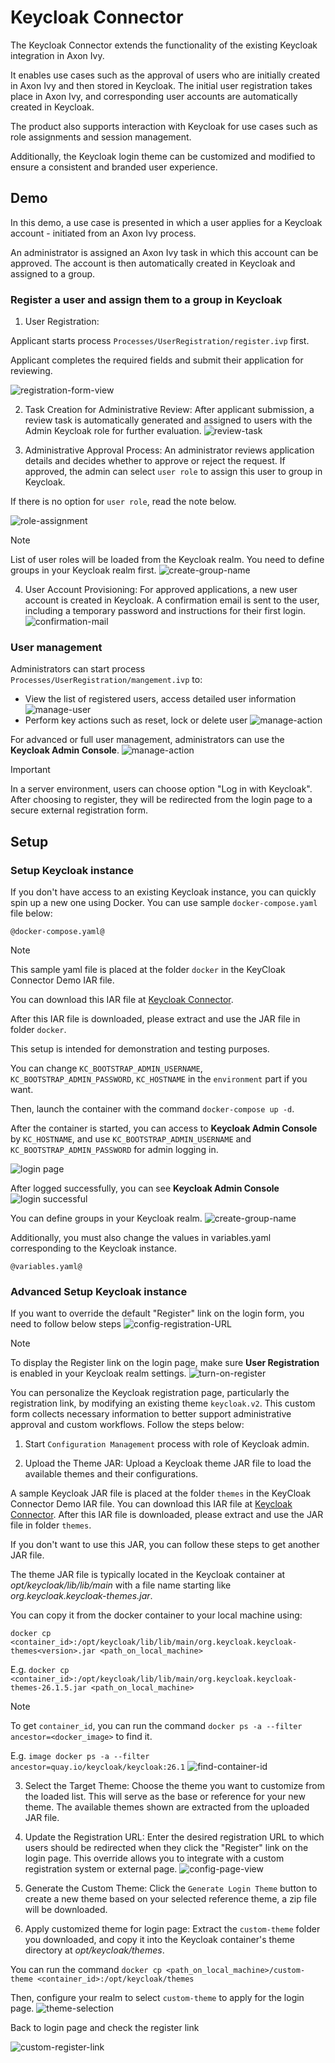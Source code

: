 # Keycloak Connector
The Keycloak Connector extends the functionality of the existing Keycloak integration in Axon Ivy.

It enables use cases such as the approval of users who are initially created in Axon Ivy and then stored in Keycloak. The initial user registration takes place in Axon Ivy, and corresponding user accounts are automatically created in Keycloak.

The product also supports interaction with Keycloak for use cases such as role assignments and session management.

Additionally, the Keycloak login theme can be customized and modified to ensure a consistent and branded user experience.

## Demo

In this demo, a use case is presented in which a user applies for a Keycloak account - initiated from an Axon Ivy process.

An administrator is assigned an Axon Ivy task in which this account can be approved. The account is then automatically created in Keycloak and assigned to a group.

### Register a user and assign them to a group in Keycloak
1. User Registration:

Applicant starts process `Processes/UserRegistration/register.ivp` first.

Applicant completes the required fields and submit their application for reviewing.

![registration-form-view](images/registration-form.png)

2. Task Creation for Administrative Review: After applicant submission, a review task is automatically generated and assigned to users with the Admin Keycloak role for further evaluation.
![review-task](images/review-task.png)

3. Administrative Approval Process: An administrator reviews application details and decides whether to approve or reject the request. If approved, the admin can select `user role` to assign this user to group in Keycloak.

If there is no option for `user role`, read the note below.

![role-assignment](images/role-assignment.png)

> [!Note]
> List of user roles will be loaded from the Keycloak realm. You need to define groups in your Keycloak realm first.
> ![create-group-name](images/create-role-group.png)

4. User Account Provisioning: For approved applications, a new user account is created in Keycloak. A confirmation email is sent to the user, including a temporary password and instructions for their first login.
![confirmation-mail](images/confirmation-mail.png)

### User management
Administrators can start process `Processes/UserRegistration/mangement.ivp` to:
- View the list of registered users, access detailed user information
![manage-user](images/manage-user.png)
- Perform key actions such as reset, lock or delete user
![manage-action](images/manage-actions.png)

For advanced or full user management, administrators can use the **Keycloak Admin Console**.
![manage-action](images/user-list.png)


> [!IMPORTANT]
> In a server environment, users can choose option "Log in with Keycloak". 
> After choosing to register, they will be redirected from the login page to a secure external registration form.

## Setup

### Setup Keycloak instance
If you don't have access to an existing Keycloak instance, you can quickly spin up a new one using Docker.
You can use sample `docker-compose.yaml` file below:

```
@docker-compose.yaml@
```

> [!NOTE]
> This sample yaml file is placed at the folder `docker` in the KeyCloak Connector Demo IAR file.
>
> You can download this IAR file at [Keycloak Connector](https://market.axonivy.com/keycloak-connector).
>
> After this IAR file is downloaded, please extract and use the JAR file in folder `docker`.

This setup is intended for demonstration and testing purposes.

You can change `KC_BOOTSTRAP_ADMIN_USERNAME`, `KC_BOOTSTRAP_ADMIN_PASSWORD`, `KC_HOSTNAME` in the `environment` part if you want.

Then, launch the container with the command `docker-compose up -d`.

After the container is started, you can access to **Keycloak Admin Console** by `KC_HOSTNAME`, and use `KC_BOOTSTRAP_ADMIN_USERNAME` and `KC_BOOTSTRAP_ADMIN_PASSWORD` for admin logging in.

![login page](images/basic-keycloak-login-page.png)

After logged successfully, you can see **Keycloak Admin Console**
![login successful](images/login-success.png)

You can define groups in your Keycloak realm.
![create-group-name](images/create-role-group.png)

Additionally, you must also change the values ​​in variables.yaml corresponding to the Keycloak instance.

```
@variables.yaml@
```

### Advanced Setup Keycloak instance
If you want to override the default "Register" link on the login form, you need to follow below steps
![config-registration-URL](images/config-registration-url.png)

> [!NOTE]
> To display the Register link on the login page, make sure **User Registration** is enabled in your Keycloak realm settings.
> ![turn-on-register](images/turn-on-register.png)

You can personalize the Keycloak registration page, particularly the registration link, by modifying an existing theme `keycloak.v2`. This custom form collects necessary information to better support administrative approval and custom workflows. Follow the steps below:

1. Start `Configuration Management` process with role of Keycloak admin.

2. Upload the Theme JAR: Upload a Keycloak theme JAR file to load the available themes and their configurations. 

A sample Keycloak JAR file is placed at the folder `themes` in the KeyCloak Connector Demo IAR file. You can download this IAR file at [Keycloak Connector](https://market.axonivy.com/keycloak-connector). After this IAR file is downloaded, please extract and use the JAR file in folder `themes`.

If you don't want to use this JAR, you can follow these steps to get another JAR file.

The theme JAR file is typically located in the Keycloak container at *opt/keycloak/lib/lib/main* with a file name starting like *org.keycloak.keycloak-themes<version>.jar*.

You can copy it from the docker container to your local machine using: 

`docker cp <container_id>:/opt/keycloak/lib/lib/main/org.keycloak.keycloak-themes<version>.jar <path_on_local_machine>`

E.g. `docker cp <container_id>:/opt/keycloak/lib/lib/main/org.keycloak.keycloak-themes-26.1.5.jar <path_on_local_machine>`

> [!NOTE]
> To get `container_id`, you can run the command `docker ps -a --filter ancestor=<docker_image>` to find it.
>
> E.g. `image docker ps -a --filter ancestor=quay.io/keycloak/keycloak:26.1`
> ![find-container-id](images/docker-container-id.png)

3. Select the Target Theme: Choose the theme you want to customize from the loaded list. This will serve as the base or reference for your new theme. The available themes shown are extracted from the uploaded JAR file.

4. Update the Registration URL: Enter the desired registration URL to which users should be redirected when they click the "Register" link on the login page. This override allows you to integrate with a custom registration system or external page.
![config-page-view](images/config-management.png)

5. Generate the Custom Theme: Click the `Generate Login Theme` button to create a new theme based on your selected reference theme, a zip file will be downloaded.

6. Apply customized theme for login page: Extract the `custom-theme` folder you downloaded, and copy it into the Keycloak container's theme directory at *opt/keycloak/themes*.

You can run the command `docker cp <path_on_local_machine>/custom-theme <container_id>:/opt/keycloak/themes`

Then, configure your realm to select `custom-theme` to apply for the login page.
![theme-selection](images/theme-selection.png)

Back to login page and check the register link

![custom-register-link](images/register-link.png)
